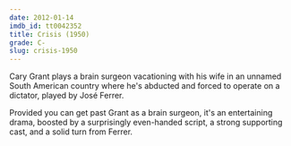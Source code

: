 ```yaml
---
date: 2012-01-14
imdb_id: tt0042352
title: Crisis (1950)
grade: C-
slug: crisis-1950
---
```


Cary Grant plays a brain surgeon vacationing with his wife in an unnamed South American country where he's abducted and forced to operate on a dictator, played by José Ferrer.

Provided you can get past Grant as a brain surgeon, it's an entertaining drama, boosted by a surprisingly even-handed script, a strong supporting cast, and a solid turn from Ferrer.
